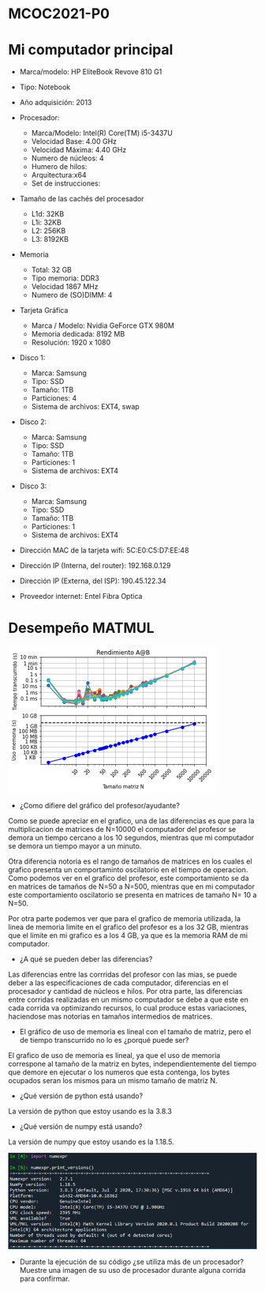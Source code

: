 # MCOC2021-P0

# Mi computador principal

* Marca/modelo: HP EliteBook Revove 810 G1
* Tipo: Notebook
* Año adquisición: 2013
* Procesador:
  * Marca/Modelo: Intel(R) Core(TM) i5-3437U
  * Velocidad Base: 4.00 GHz
  * Velocidad Máxima: 4.40 GHz
  * Numero de núcleos: 4 
  * Humero de hilos: 
  * Arquitectura:x64 
  * Set de instrucciones: 
* Tamaño de las cachés del procesador
  * L1d: 32KB
  * L1i: 32KB
  * L2: 256KB
  * L3: 8192KB
* Memoria 
  * Total: 32 GB
  * Tipo memoria: DDR3
  * Velocidad 1867 MHz
  * Numero de (SO)DIMM: 4
* Tarjeta Gráfica
  * Marca / Modelo: Nvidia GeForce GTX 980M
  * Memoria dedicada: 8192 MB
  * Resolución: 1920 x 1080
* Disco 1: 
  * Marca: Samsung
  * Tipo: SSD
  * Tamaño: 1TB
  * Particiones: 4
  * Sistema de archivos: EXT4, swap
* Disco 2: 
  * Marca: Samsung
  * Tipo: SSD
  * Tamaño: 1TB
  * Particiones: 1
  * Sistema de archivos: EXT4
* Disco 3: 
  * Marca: Samsung
  * Tipo: SSD
  * Tamaño: 1TB
  * Particiones: 1
  * Sistema de archivos: EXT4
  
* Dirección MAC de la tarjeta wifi: 5C:E0:C5:D7:EE:48 
* Dirección IP (Interna, del router): 192.168.0.129
* Dirección IP (Externa, del ISP): 190.45.122.34
* Proveedor internet: Entel Fibra Optica

# Desempeño MATMUL

![Rendimiento](https://raw.githubusercontent.com/IgnacioInostroza/MCOC2021-P0/main/Rendimiento_A%40B.png)

* ¿Como difiere del gráfico del profesor/ayudante?  

Como se puede apreciar en el grafico, una de las diferencias es que para la multiplicacion de matrices de N=10000 el computador del profesor se demora un tiempo cercano a los 10 segundos, mientras que mi computador se demora un tiempo mayor a un minuto. 

Otra diferencia notoria es el rango de tamaños de matrices en los cuales el grafico presenta un comportaminto oscilatorio en el tiempo de operacion. Como podemos ver en el grafico del profesor, este comportamiento se da en matrices de tamaños de N=50 a N=500, mientras que en mi computador este comportamiento oscilatorio se presenta en matrices de  tamaño N= 10 a N=50.

Por otra parte podemos ver que para el grafico de memoria utilizada, la linea de memoria limite en el grafico del profesor es a los 32 GB, mientras que el limite en mi grafico es a los 4 GB, ya que es la memoria RAM de mi computador.

* ¿A qué se pueden deber las diferencias?  

Las diferencias entre las corrridas del profesor con las mias, se puede deber a las especificaciones de cada computador, diferencias en el procesador y cantidad de núcleos e hilos.
Por otra parte, las diferencias entre corridas realizadas en un mismo computador se debe a que este en cada corrida va optimizando recursos, lo cual produce estas variaciones, haciendose mas notorias en tamaños intermedios de matrices.

* El gráfico de uso de memoria es lineal con el tamaño de matriz, pero el de tiempo transcurrido no lo es ¿porqué puede ser? 
 
El grafico de uso de memoria es lineal, ya que el uso de memoria correspone al tamaño de la matriz en bytes, independientemente del tiempo que demore en ejecutar o los numeros que esta contenga, los bytes ocupados seran los mismos para un mismo tamaño de matriz N.

* ¿Qué versión de python está usando?  

La versión de python que estoy usando es la 3.8.3

* ¿Qué versión de numpy está usando?  

La versión de numpy que estoy usando es la 1.18.5.

![Version](https://raw.githubusercontent.com/IgnacioInostroza/MCOC2021-P0/main/Version.PNG)

* Durante la ejecución de su código ¿se utiliza más de un procesador? Muestre una imagen de su uso de procesador durante alguna corrida para confirmar. 
 




